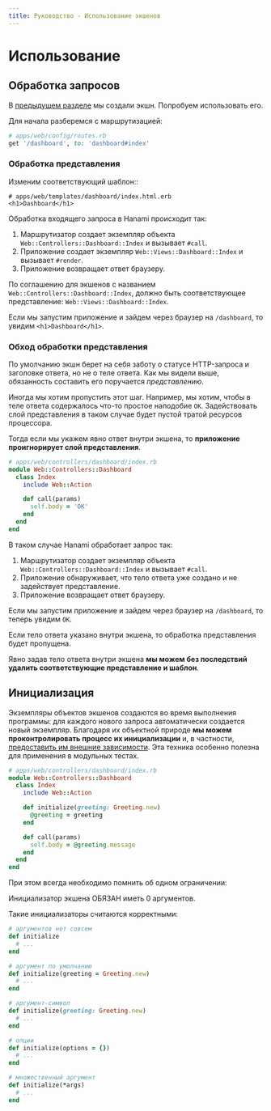 ```yaml
---
title: Руководство - Использование экшенов
---
```


# Использование

## Обработка запросов

В [предыдущем разделе](/guides/actions/overview) мы создали экшн. Попробуем использовать его.

Для начала разберемся с маршрутизацией:

```ruby
# apps/web/config/routes.rb
get '/dashboard', to: 'dashboard#index'
```

### Обработка представления

Изменим соответствующий шаблон::

```erb
# apps/web/templates/dashboard/index.html.erb
<h1>Dashboard</h1>
```
Обработка входящего запроса в Hanami происходит так:

  1. Маршрутизатор создает экземпляр объекта `Web::Controllers::Dashboard::Index` и вызывает `#call`.
  2. Приложение создает экземпляр `Web::Views::Dashboard::Index` и вызывает `#render`.
  3. Приложение возвращает ответ браузеру.

<p class="convention">
  По соглашению для экшенов с названием <code>Web::Controllers::Dashboard::Index</code>, должно быть соответствующее представление: <code>Web::Views::Dashboard::Index</code>.
</p>

Если мы запустим приложение и зайдем через браузер на `/dashboard`, то увидим `<h1>Dashboard</h1>`.

### Обход обработки представления

По умолчанию экшн берет на себя заботу о статусе HTTP-запроса и заголовке ответа, но не о теле ответа.
Как мы видели выше, обязанность составить его поручается _представлению_.

Иногда мы хотим пропустить этот шаг.
Например, мы хотим, чтобы в теле ответа содержалось что-то простое наподобие `OK`.
Задействовать слой представления в таком случае будет пустой тратой ресурсов процессора.

Тогда если мы укажем явно ответ внутри экшена, то **приложение проигнорирует слой представления**.

```ruby
# apps/web/controllers/dashboard/index.rb
module Web::Controllers::Dashboard
  class Index
    include Web::Action

    def call(params)
      self.body = 'OK'
    end
  end
end
```

В таком случае Hanami обработает запрос так:

  1. Маршрутизатор создает экземпляр объекта `Web::Controllers::Dashboard::Index` и вызывает `#call`.
  2. Приложение обнаруживает, что тело ответа уже создано и не задействует представление.
  3. Приложение возвращает ответ браузеру.

Если мы запустим приложение и зайдем через браузер на `/dashboard`, то теперь увидим `OK`.

<p class="convention">
  Если тело ответа указано внутри экшена, то обработка представления будет пропущена.
</p>

Явно задав тело ответа внутри экшена **мы можем без последствий удалить соответствующие представление и шаблон**.

## Инициализация

Экземпляры объектов экшенов создаются во время выполнения программы: для каждого нового запроса автоматически создается новый экземпляр.
Благодаря их объектной природе **мы можем проконтролировать процесс их инициализации** и, в частности,
[предоставить им внешние зависимости](http://en.wikipedia.org/wiki/Dependency_injection).
Эта техника особенно полезна для применения в модульных тестах.

```ruby
# apps/web/controllers/dashboard/index.rb
module Web::Controllers::Dashboard
  class Index
    include Web::Action

    def initialize(greeting: Greeting.new)
      @greeting = greeting
    end

    def call(params)
      self.body = @greeting.message
    end
  end
end
```

При этом всегда необходимо помнить об одном ограничении:

<p class="warning">
  Инициализатор экшена ОБЯЗАН иметь 0 аргументов.
</p>

Такие инициализаторы считаются корректными:

```ruby
# аргументов нет совсем
def initialize
  # ...
end

# аргумент по умолчанию
def initialize(greeting = Greeting.new)
  # ...
end

# аргумент-символ
def initialize(greeting: Greeting.new)
  # ...
end

# опции
def initialize(options = {})
  # ...
end

# множественный аргумент
def initialize(*args)
  # ...
end
```
